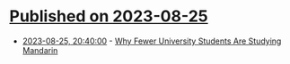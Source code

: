 # [Published on 2023-08-25](index.md)

* [2023-08-25, 20:40:00](https://news.slashdot.org/story/23/08/25/1754207/why-fewer-university-students-are-studying-mandarin?utm_source=rss1.0mainlinkanon&utm_medium=feed) - [Why Fewer University Students Are Studying Mandarin](https://news.slashdot.org/story/23/08/25/1754207/why-fewer-university-students-are-studying-mandarin?utm_source=rss1.0mainlinkanon&utm_medium=feed)
